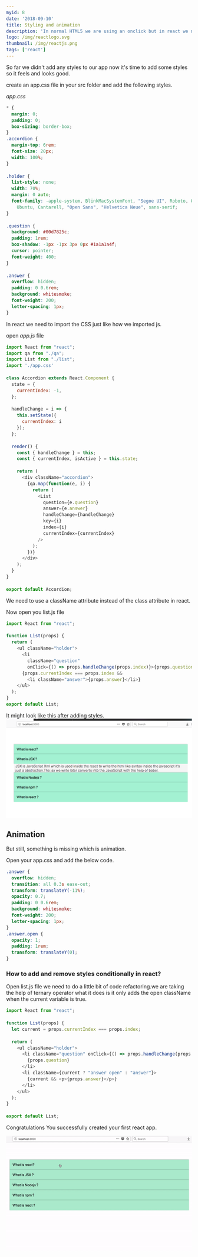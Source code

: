 ```yaml
---
myid: 8
date: '2018-09-10'
title: Styling and animation
description: 'In normal HTML5 we are using an onclick but in react we need to use the camelCase notation onClick.We need to attach the onclick event handler to the li question element so that we only show the answer when a user clicks on the question at the end this tutorial we need to implement this feature to our accordion app.'
logo: /img/reactlogo.svg
thumbnail: /img/reactjs.png
tags: ['react']
---
```


So far we didn't add any styles to our app now it's time to add some styles
so it feels and looks good.

create an app.css file in your src folder and add the following styles.

*app.css*

```css
* {
  margin: 0;
  padding: 0;
  box-sizing: border-box;
}
.accordion {
  margin-top: 6rem;
  font-size: 20px;
  width: 100%;
}

.holder {
  list-style: none;
  width: 70%;
  margin: 0 auto;
  font-family: -apple-system, BlinkMacSystemFont, "Segoe UI", Roboto, Oxygen,
    Ubuntu, Cantarell, "Open Sans", "Helvetica Neue", sans-serif;
}

.question {
  background: #00d7825c;
  padding: 1rem;
  box-shadow: -1px -1px 3px 0px #1a1a1a4f;
  cursor: pointer;
  font-weight: 400;
}

.answer {
  overflow: hidden;
  padding: 0 0.6rem;
  background: whitesmoke;
  font-weight: 200;
  letter-spacing: 1px;
}

```

In react we need to import the CSS just like how we imported js.


open *app.js* file

```javascript
import React from "react";
import qa from "./qa";
import List from "./list";
import './app.css'

class Accordion extends React.Component {
  state = {
    currentIndex: -1,
  };

  handleChange = i => {
    this.setState({
      currentIndex: i
    });
  };

  render() {
    const { handleChange } = this;
    const { currentIndex, isActive } = this.state;

    return (
      <div className="accordion">
        {qa.map(function(e, i) {
          return (
            <List
              question={e.question}
              answer={e.answer}
              handleChange={handleChange}
              key={i}
              index={i}
              currentIndex={currentIndex}
            />
          );
        })}
      </div>
    );
  }
}

export default Accordion;
```
We need to use a className attribute instead of the class attribute in react.

Now open you list.js file

```javascript
import React from "react";

function List(props) {
  return (
    <ul className="holder">
      <li
        className="question"
        onClick={() => props.handleChange(props.index)}>{props.question}</li>
      {props.currentIndex === props.index &&
        <li className="answer">{props.answer}</li>}
    </ul>
  );
}
export default List;
```

It might look like this after adding styles.
![react accordion styling](acstyle.png)


## Animation

But still, something is missing which is animation.

Open your app.css and add the below code.

```css
.answer {
  overflow: hidden;
  transition: all 0.3s ease-out;
  transform: translateY(-11%);
  opacity: 0.7;
  padding: 0 0.6rem;
  background: whitesmoke;
  font-weight: 200;
  letter-spacing: 1px;
}
.answer.open {
  opacity: 1;
  padding: 1rem;
  transform: translateY(0);
}
```

### How to add and remove styles conditionally in react?

Open list.js file we need to do a little bit of code refactoring.we are taking the help of ternary operator what it does is it only adds the open className when the current variable is true.

```javascript
import React from "react";

function List(props) {
  let current = props.currentIndex === props.index;

  return (
    <ul className="holder">
      <li className="question" onClick={() => props.handleChange(props.index)}>
        {props.question}
      </li>
      <li className={current ? "answer open" : "answer"}>
        {current && <p>{props.answer}</p>}
      </li>
    </ul>
  );
}

export default List;
```

Congratulations You successfully created your first react app.

![final accordion react app](finalapp.gif)